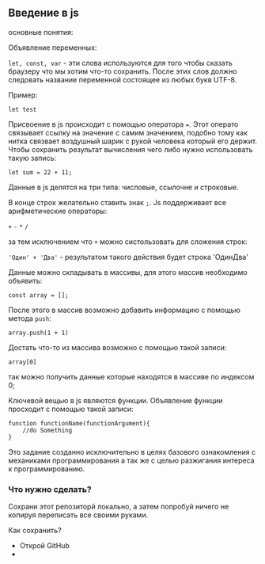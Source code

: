 ## Введение в js

основные понятия:

Объявление переменных:

`let, const, var` - эти слова используются для того чтобы сказать браузеру что мы хотим что-то сохранить.
После этих слов должно следовать название переменной состоящее из любых букв UTF-8. 

Пример:

`let test`

Присвоение в js происходит с помощью оператора `=`. Этот операто связывает ссылку на значение с самим значением, 
подобно тому как нитка связвает воздушный шарик с рукой человека который его держит. Чтобы сохранить результат 
вычисления чего либо нужно использовать такую запись:

`let sum = 22 + 11;`

Данные в js делятся на три типа: числовые, ссылочне и строковые.

В конце строк желательно ставить знак `;`. Js поддерживает все арифметические операторы:

`+`
`-`
`*`
`/`

за тем исключением что `+` можно систользовать для сложения строк:

`'Один' + 'Два'` - результатом такого действия будет строка 'ОдинДва'

Данные можно складывать в массивы, для этого массив необходимо объявить:

`const array = [];`

После этого в массив возможно добавить информацию с помощью метода `push`:

`array.push(1 + 1)`

Достать что-то из массива возможно с помощью такой записи:

`array[0]` 

так можно получить данные которые находятся в массиве по индексом 0;

Ключевой вещью в js являются функции. Объявление функции просходит с помощью такой записи:

```
function functionName(functionArgument){
    //do Something
}
```

Это задание созданно исключительно в целях базового ознакомления с механиками программирования а так же с целью
разжигания интереса к программированию.

### Что нужно сделать?

Сохрани этот репозиторй локально, а затем попробуй ничего не копируя переписать все своими руками.

Как сохранить? 

- Открой GitHub
-